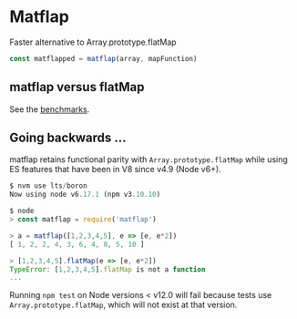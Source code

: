 # Matflap

Faster alternative to Array.prototype.flatMap

``` js
const matflapped = matflap(array, mapFunction)
```

## matflap versus flatMap

See the [benchmarks](./benchmark/README.md).

## Going backwards ...

matflap retains functional parity with `Array.prototype.flatMap` while using ES features that have been in V8 since v4.9 (Node v6+).

``` js
$ nvm use lts/boron
Now using node v6.17.1 (npm v3.10.10)

$ node
> const matflap = require('matflap')

> a = matflap([1,2,3,4,5], e => [e, e*2])
[ 1, 2, 2, 4, 3, 6, 4, 8, 5, 10 ]

> [1,2,3,4,5].flatMap(e => [e, e*2])
TypeError: [1,2,3,4,5].flatMap is not a function
...
```

Running `npm test` on Node versions < v12.0 will fail because tests use `Array.prototype.flatMap`, which will not exist at that version.

